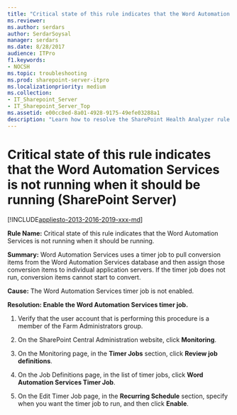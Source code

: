 ```yaml
---
title: "Critical state of this rule indicates that the Word Automation Services is not running when it should be running (SharePoint Server)"
ms.reviewer: 
ms.author: serdars
author: SerdarSoysal
manager: serdars
ms.date: 8/28/2017
audience: ITPro
f1.keywords:
- NOCSH
ms.topic: troubleshooting
ms.prod: sharepoint-server-itpro
ms.localizationpriority: medium
ms.collection:
- IT_Sharepoint_Server
- IT_Sharepoint_Server_Top
ms.assetid: e00cc8ed-8a01-4928-9175-49efe03288a1
description: "Learn how to resolve the SharePoint Health Analyzer rule: Critical state of this rule indicates that the Word Automation Services is not running when it should be running, for SharePoint Server."
---
```


# Critical state of this rule indicates that the Word Automation Services is not running when it should be running (SharePoint Server)

[!INCLUDE[appliesto-2013-2016-2019-xxx-md](../includes/appliesto-2013-2016-2019-xxx-md.md)] 
  
 **Rule Name:** Critical state of this rule indicates that the Word Automation Services is not running when it should be running. 
  
 **Summary:** Word Automation Services uses a timer job to pull conversion items from the Word Automation Services database and then assign those conversion items to individual application servers. If the timer job does not run, conversion items cannot start to convert. 
  
 **Cause:** The Word Automation Services timer job is not enabled. 
  
 **Resolution: Enable the Word Automation Services timer job.**
  
1. Verify that the user account that is performing this procedure is a member of the Farm Administrators group.
    
2. On the SharePoint Central Administration website, click **Monitoring**. 
    
3. On the Monitoring page, in the **Timer Jobs** section, click **Review job definitions**. 
    
4. On the Job Definitions page, in the list of timer jobs, click **Word Automation Services Timer Job**. 
    
5. On the Edit Timer Job page, in the **Recurring Schedule** section, specify when you want the timer job to run, and then click **Enable**.
    

